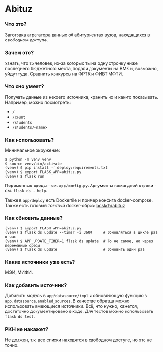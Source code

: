 # Abituz

### Что это?
Заготовка агрегатора данных об абитуриентах вузов, находящихся в свободном доступе.

### Зачем это?
Узнать, что 15 человек, из-за которых ты на одну строчку ниже последнего бюджетного места, подали документы на ВМК и, возможно, уйдут туда.
Сравнить конкурсы на ФРТК и ФИВТ МФТИ.

### Что оно умеет?
Получать данные из некоего источника, хранить их и как-то показывать.
Например, можно посмотреть:
- `/`
- `/count`
- `/students`
- `/students/<name>`

### Как использовать?
Минимальное окружение:
```
$ python -m venv venv
$ source venv/bin/activate
(venv) $ pip install -r deploy/requirements.txt
(venv) $ export FLASK_APP=abituz.py
(venv) $ flask run
```
Переменные среды - см. `app/config.py`. Аргументы командной строки - см. `flask ds --help`.

Также в `app/deploy` есть Dockerfile и пример конфига docker-compose.
Также есть готовый *толстый* docker-образ: [bcskda/abituz](https://hub.docker.com/r/bcskda/abituz/)

### Как обновить данные?
```
(venv) $ export FLASK_APP=abituz.py
(venv) $ flask ds update --timer -i 3600     # Обновляться в цикле раз в час
(venv) $ APP_UPDATE_TIMER=1 flask ds update  # То же самое, но через переменные среды
(venv) $ flask ds update                     # Обновить один раз
```

### Какие источники уже есть?
МЭИ, МИФИ.

### Как добавить источник?
Добавить модуль в `app/datasource/impl` и обновляющую функцию в `app.datasource.enabled_sources`.
В качестве образца можно использовать имеющиеся источники.
Всё, что нужно, кажется, достаточно документировано в коде.
Для тестов можно использовать `flask ds test`.

### РКН не накажет?
Не должен, т.к. все списки находятся в свободном доступе, но это не точно.
